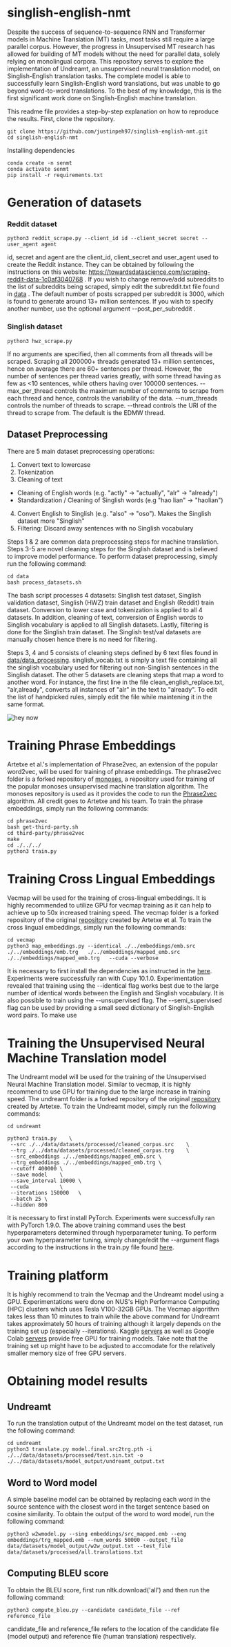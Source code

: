 # singlish-english-nmt
 
 Despite the success of sequence-to-sequence RNN and Transformer models in Machine Translation (MT) tasks, most tasks still require a large parallel corpus. However, the progress in Unsupervised MT research has allowed for building of MT models without the need for parallel data, solely relying on monolingual corpora. This repository serves to explore the implementation of Undreamt, an unsupervised neural translation model, on Singlish-English translation tasks. The complete model is able to successfully learn Singlish-English word translations, but was unable to go beyond word-to-word translations. To the best of my knowledge, this is the first significant work done on Singlish-English machine translation.
 
 This readme file provides a step-by-step explanation on how to reproduce the results. First, clone the repository.

```
git clone https://github.com/justinpeh97/singlish-english-nmt.git
cd singlish-english-nmt
```

Installing dependencies
```
conda create -n senmt
conda activate senmt
pip install -r requirements.txt
```

 # Generation of datasets
 
 ### Reddit dataset
 
```
python3 reddit_scrape.py --client_id id --client_secret secret --user_agent agent
```
id, secret and agent are the client_id, client_secret and user_agent used to create the Reddit instance. They can be obtained by following the instructions on this website: https://towardsdatascience.com/scraping-reddit-data-1c0af3040768 . If you wish to change remove/add subreddits to the list of subreddits being scraped, simply edit the subreddit.txt file found in [data](https://github.com/justinpeh97/singlish-english-nmt/tree/main/data/generate_data) . The default number of posts scrapped per subreddit is 3000, which is found to generate around 13+ million sentences. If you wish to specify another number, use the optional argument --post_per_subreddit .

### Singlish dataset

```
python3 hwz_scrape.py 
```
If no arguments are specified, then all comments from all threads will be scraped. Scraping all 200000+ threads generated 13+ million sentences, hence on average there are 60+ sentences per thread. However, the number of sentences per thread varies greatly, with some thread having as few as <10 sentences, while others having over 100000 sentences. --max_per_thread controls the maximum number of comments to scrape from each thread and hence, controls the variability of the data. --num_threads controls the number of threads to scrape. --thread controls the URl of the thread to scrape from. The default is the EDMW thread.

## Dataset Preprocessing

There are 5 main dataset preprocessing operations:
1. Convert text to lowercase
2. Tokenization
3. Cleaning of text 
- Cleaning of English words (e.g. "actly" -> "actually", "alr" -> "already")
- Standardization / Cleaning of Singlish words (e.g "hao lian" -> "haolian")
4. Convert English to Singlish (e.g. "also" -> "oso"). Makes the Singlish dataset more "Singlish"
5. Filtering: Discard away sentences with no Singlish vocabulary

Steps 1 & 2 are common data preprocessing steps for machine translation. Steps 3-5 are novel cleaning steps for the Singlish dataset and is believed to improve model performance. To perform dataset preprocessing, simply run the following command:

```
cd data
bash process_datasets.sh
```

The bash script processes 4 datasets: Singlish test dataset, Singlish validation dataset, Singlish (HWZ) train dataset and English (Reddit) train dataset. Conversion to lower case and tokenization is applied to all 4 datasets. In addition, cleaning of text, conversion of English words to Singlish vocabulary is applied to all Singlish datasets. Lastly, filtering is done for the Singlish train dataset. The Singlish test/val datasets are manually chosen hence there is no need for filtering.

Steps 3, 4 and 5 consists of cleaning steps defined by 6 text files found in [data/data_processing](https://github.com/justinpeh97/singlish-english-nmt/tree/main/data/data_processing). singlish_vocab.txt is simply a text file containing all the singlish vocabulary used for filtering out non-Singlish sentences in the Singlish dataset. The other 5 datasets are cleaning steps that map a word to another word. For instance, the first line in the file clean_english_replace.txt, "alr,already", converts all instances of "alr" in the text to "already". To edit the list of handpicked rules, simply edit the file while maintening it in the same format.

![hey now](https://github.com/justinpeh97/singlish-english-nmt/blob/main/images/convert.PNG?raw=true)

# Training Phrase Embeddings

Artetxe et al.'s implementation of Phrase2vec, an extension of the popular word2vec, will be used for training of phrase embeddings. The phrase2vec folder is a forked repository of [monoses](https://github.com/artetxem/monoses), a repository used for training of the popular monoses unsupervised machine translation algorithm. The monoses repository is used as it provides the code to run the [Phrase2vec](https://github.com/artetxem/phrase2vec) algorithm. All credit goes to Artetxe and his team. To train the phrase embeddings, simply run the following commands:

```
cd phrase2vec
bash get-third-party.sh
cd third-party/phrase2vec
make
cd ./../../
python3 train.py 

```
[comment]: <> (python3 train.py --src_file ./../data/datasets/processed/cleaned_cleaned_corpus.src --trg_file ./../data/datasets/processed/cleaned_cleaned_corpus.trg)

# Training Cross Lingual Embeddings

Vecmap will be used for the training of cross-lingual embeddings. It is highly recommended to utilize GPU for vecmap training as it can help to achieve up to 50x increased training speed. The vecmap folder is a forked repository of the original [repository](https://github.com/artetxem/vecmap) created by Artetxe et al. To train the cross lingual embeddings, simply run the following commands:

```
cd vecmap
python3 map_embeddings.py --identical ./../embeddings/emb.src ./../embeddings/emb.trg   ./../embeddings/mapped_emb.src ./../embeddings/mapped_emb.trg   --cuda --verbose
```

It is necessary to first install the dependencies as instructed in the [here](https://github.com/artetxem/vecmap). Experiments were successfully ran with Cupy 10.1.0. Experimentation revealed that training using the --identical flag works best due to the large number of identical words between the English and Singlish vocabulary. It is also possible to train using the --unsupervised flag. The --semi_supervised flag can be used by providing a small seed dictionary of Singlish-English word pairs. To make use 

# Training the Unsupervised Neural Machine Translation model

The Undreamt model will be used for the training of the Unsupervised Neural Machine Translation model. Similar to vecmap, it is highly recommend to use GPU for training due to the large increase in training speed. The undreamt folder is a forked repository of the original [repository](https://github.com/artetxem/undreamt) created by Artetxe. To train the Undreamt model, simply run the following commands:

```
cd undreamt

python3 train.py    \
 --src ./../data/datasets/processed/cleaned_corpus.src    \
 --trg ./../data/datasets/processed/cleaned_corpus.trg    \
 --src_embeddings ./../embeddings/mapped_emb.src \ 
 --trg_embeddings ./../embeddings/mapped_emb.trg \
 --cutoff 400000 \
 --save model    \
 --save_interval 10000 \
 --cuda          \
 --iterations 150000   \
 --batch 25 \
 --hidden 800
```
It is necessary to first install PyTorch. Experiments were successfully ran with PyTorch 1.9.0. The above training command uses the best hyperparameters determined through hyperparameter tuning. To perform your own hyperparameter tuning, simply change/edit the --argument flags according to the instructions in the train.py file found [here](https://github.com/artetxem/undreamt/blob/master/undreamt/train.py). 


# Training platform

It is highly recommend to train the Vecmap and the Undreamt model using a GPU. Experimentations were done on NUS's High Performance Computing (HPC) clusters which uses Tesla V100-32GB GPUs. The Vecmap algorithm takes less than 10 minutes to train while the above command for Undreamt takes approximately 50 hours of training although it largely depends on the training set up (especially --iterations). Kaggle [servers](https://www.kaggle.com/code) as well as Google Colab [servers](https://colab.research.google.com/) provide free GPU for training models. Take note that the training set up might have to be adjusted to accomodate for the relatively smaller memory size of free GPU servers.

# Obtaining model results

## Undreamt 

To run the translation output of the Undreamt model on the test dataset, run the following command:

```
cd undreamt
python3 translate.py model.final.src2trg.pth -i ./../data/datasets/processed/test.sin.txt -o ./../data/datasets/model_output/undreamt_output.txt
```

## Word to Word model

A simple baseline model can be obtained by replacing each word in the source sentence with the closest word in the target sentence based on cosine similarity. To obtain the output of the word to word model, run the following command: 

```
python3 w2wmodel.py --sing embeddings/src_mapped.emb --eng embeddings/trg_mapped.emb --num_words 50000 --output_file data/datasets/model_output/w2w_output.txt --test_file data/datasets/processed/all.translations.txt

```

## Computing BLEU score

To obtain the BLEU score, first run nltk.download('all') and then run the following command:
```
python3 compute_bleu.py --candidate candidate_file --ref reference_file
```
candidate_file and reference_file refers to the location of the candidate file (model output) and reference file (human translation) respectively.
